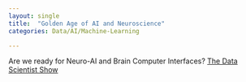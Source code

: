 ```yaml
---
layout: single
title:  "Golden Age of AI and Neuroscience"
categories: Data/AI/Machine-Learning

---
```

Are we ready for Neuro-AI and Brain Computer Interfaces? 
[The Data Scientist Show](https://podcasts.apple.com/us/podcast/the-golden-age-of-ai-and-neuroscience/id1584430381?i=1000559651103)
